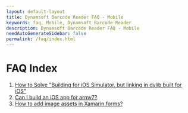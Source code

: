 ```yaml
---
layout: default-layout
title: Dynamsoft Barcode Reader FAQ - Mobile
keywords: faq, Mobile, Dynamsoft Barcode Reader
description: Dynamsoft Barcode Reader FAQ - Mobile
needAutoGenerateSidebar: false
permalink: /faq/index.html
---
```


# FAQ Index

1. [How to Solve "Building for iOS Simulator, but linking in dylib built for iOS"](exclude-architectures.md)
2. [Can I build an iOS app for armv7?](can-i-build-ios-for-armv7.md)
3. [How to add image assets in Xamarin.forms?](xamarin-how-to-add-image.md)
